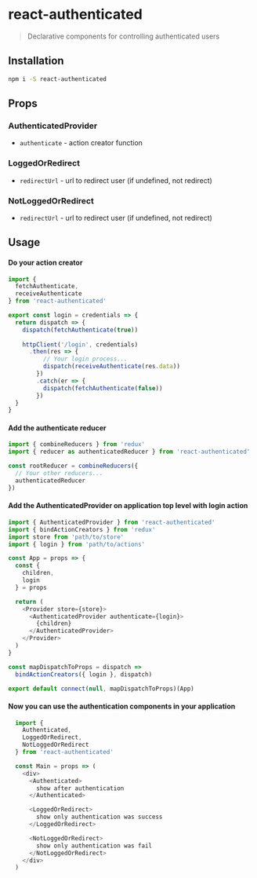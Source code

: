 # react-authenticated
> Declarative components for controlling authenticated users

## Installation
```bash
npm i -S react-authenticated
```

## Props
### AuthenticatedProvider
* `authenticate` - action creator function

### LoggedOrRedirect
* `redirectUrl` - url to redirect user (if undefined, not redirect)

### NotLoggedOrRedirect
* `redirectUrl` - url to redirect user (if undefined, not redirect)

## Usage
#### Do your action creator
```javascript
import { 
  fetchAuthenticate,
  receiveAuthenticate
} from 'react-authenticated'

export const login = credentials => {
  return dispatch => {
    dispatch(fetchAuthenticate(true))
      
    httpClient('/login', credentials)
      .then(res => {
          // Your login process...
          dispatch(receiveAuthenticate(res.data))
        })
        .catch(er => {
          dispatch(fetchAuthenticate(false))
        })
  }
}
```

#### Add the authenticate reducer
```javascript
import { combineReducers } from 'redux'
import { reducer as authenticatedReducer } from 'react-authenticated'

const rootReducer = combineReducers({
  // Your other reducers...
  authenticatedReducer
})
```

#### Add the AuthenticatedProvider on application top level with login action
```javascript
import { AuthenticatedProvider } from 'react-authenticated'
import { bindActionCreators } from 'redux'
import store from 'path/to/store'
import { login } from 'path/to/actions'

const App = props => {
  const {
    children,
    login
  } = props

  return (
    <Provider store={store}>
      <AuthenticatedProvider authenticate={login}>
        {children}
      </AuthenticatedProvider>
    </Provider>
  )
}

const mapDispatchToProps = dispatch =>
  bindActionCreators({ login }, dispatch)

export default connect(null, mapDispatchToProps)(App)
```

#### Now you can use the authentication components in your application
```javascript
  import { 
    Authenticated,
    LoggedOrRedirect,
    NotLoggedOrRedirect
  } from 'react-authenticated'

  const Main = props => (
    <div>
      <Authenticated>
        show after authentication
      </Authenticated>

      <LoggedOrRedirect>
        show only authentication was success
      </LoggedOrRedirect>

      <NotLoggedOrRedirect>
        show only authentication was fail
      </NotLoggedOrRedirect>
    </div>
  )
```